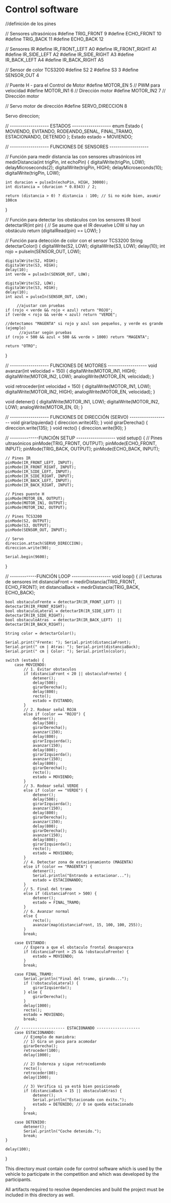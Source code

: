 Control software
====
//definición de los  pines

// Sensores ultrasónicos
#define TRIG_FRONT 9
#define ECHO_FRONT 10
#define TRIG_BACK 11
#define ECHO_BACK 12

// Sensores IR
#define IR_FRONT_LEFT A0
#define IR_FRONT_RIGHT A1
#define IR_SIDE_LEFT A2
#define IR_SIDE_RIGHT A3
#define IR_BACK_LEFT A4
#define IR_BACK_RIGHT A5

// Sensor de color TCS3200
#define S2 2
#define S3 3
#define SENSOR_OUT 4

// Puente H - para el Control de Motor 
#define MOTOR_EN 5   // PWM para velocidad
#define MOTOR_IN1 6  // Dirección motor
#define MOTOR_IN2 7  // Dirección motor

// Servo motor de dirección
#define SERVO_DIRECCION 8

Servo direccion;

// ------------------- ESTADOS -------------------
enum Estado { MOVIENDO, EVITANDO, RODEANDO_SENAL, FINAL_TRAMO, ESTACIONANDO, DETENIDO };
Estado estado = MOVIENDO;

// ------------------- FUNCIONES DE SENSORES -------------------

// Función para medir distancia las con sensores ultrasónicos
int medirDistancia(int trigPin, int echoPin) {
    digitalWrite(trigPin, LOW);
    delayMicroseconds(2);
    digitalWrite(trigPin, HIGH);
    delayMicroseconds(10);
    digitalWrite(trigPin, LOW);

    int duracion = pulseIn(echoPin, HIGH, 30000);
    int distancia = (duracion * 0.0343) / 2;

    return (distancia > 0) ? distancia : 100; // Si no mide bien, asumir 100cm
}

// Función para detectar los obstáculos con los sensores IR
bool detectarIR(int pin) {
    // Se asume que el IR devuelve LOW si hay un obstáculo
    return (digitalRead(pin) == LOW);
}

// Función para detección de color con el sensor TCS3200
String detectarColor() {
    digitalWrite(S2, LOW);
    digitalWrite(S3, LOW);
    delay(10);
    int rojo = pulseIn(SENSOR_OUT, LOW);

    digitalWrite(S2, HIGH);
    digitalWrite(S3, HIGH);
    delay(10);
    int verde = pulseIn(SENSOR_OUT, LOW);

    digitalWrite(S2, LOW);
    digitalWrite(S3, HIGH);
    delay(10);
    int azul = pulseIn(SENSOR_OUT, LOW);

         //ajustar con pruebas 
    if (rojo < verde && rojo < azul) return "ROJO";
    if (verde < rojo && verde < azul) return "VERDE";

    //detectamos "MAGENTA" si rojo y azul son pequeños, y verde es grande (ejemplo)
          //ajustar según pruebas 
    if (rojo < 500 && azul < 500 && verde > 1000) return "MAGENTA";

    return "OTRO";
}

// ------------------- FUNCIONES DE MOTORES -------------------
void avanzar(int velocidad = 150) {
    digitalWrite(MOTOR_IN1, HIGH);
    digitalWrite(MOTOR_IN2, LOW);
    analogWrite(MOTOR_EN, velocidad);
}

void retroceder(int velocidad = 150) {
    digitalWrite(MOTOR_IN1, LOW);
    digitalWrite(MOTOR_IN2, HIGH);
    analogWrite(MOTOR_EN, velocidad);
}

void detener() {
    digitalWrite(MOTOR_IN1, LOW);
    digitalWrite(MOTOR_IN2, LOW);
    analogWrite(MOTOR_EN, 0);
}

// ------------------- FUNCIONES DE DIRECCIÓN (SERVO) -------------------
void girarIzquierda() { direccion.write(45); }
void girarDerecha() { direccion.write(135); }
void recto() { direccion.write(90); }

// --------------FUNCIÓN SETUP -------------------
void setup() {
    // Pines ultrasónicos
    pinMode(TRIG_FRONT, OUTPUT);
    pinMode(ECHO_FRONT, INPUT);
    pinMode(TRIG_BACK, OUTPUT);
    pinMode(ECHO_BACK, INPUT);

    // Pines IR
    pinMode(IR_FRONT_LEFT, INPUT);
    pinMode(IR_FRONT_RIGHT, INPUT);
    pinMode(IR_SIDE_LEFT, INPUT);
    pinMode(IR_SIDE_RIGHT, INPUT);
    pinMode(IR_BACK_LEFT, INPUT);
    pinMode(IR_BACK_RIGHT, INPUT);

    // Pines puente H
    pinMode(MOTOR_EN, OUTPUT);
    pinMode(MOTOR_IN1, OUTPUT);
    pinMode(MOTOR_IN2, OUTPUT);

    // Pines TCS3200
    pinMode(S2, OUTPUT);
    pinMode(S3, OUTPUT);
    pinMode(SENSOR_OUT, INPUT);

    // Servo
    direccion.attach(SERVO_DIRECCION);
    direccion.write(90);

    Serial.begin(9600);
}

// -------------FUNCIÓN LOOP -------------------
void loop() {
    // Lecturas de sensores
    int distanciaFront = medirDistancia(TRIG_FRONT, ECHO_FRONT);
    int distanciaBack = medirDistancia(TRIG_BACK, ECHO_BACK);

    bool obstaculoFrente = detectarIR(IR_FRONT_LEFT) || detectarIR(IR_FRONT_RIGHT);
    bool obstaculoLateral = detectarIR(IR_SIDE_LEFT) || detectarIR(IR_SIDE_RIGHT);
    bool obstaculoAtras  = detectarIR(IR_BACK_LEFT)  || detectarIR(IR_BACK_RIGHT);

    String color = detectarColor();

    Serial.print("Frente: "); Serial.print(distanciaFront);
    Serial.print(" cm | Atras: "); Serial.print(distanciaBack);
    Serial.print(" cm | Color: "); Serial.println(color);

    switch (estado) {
        case MOVIENDO:
            // 1. Evitar obstaculos
            if (distanciaFront < 20 || obstaculoFrente) {
                detener();
                delay(500);
                girarDerecha();
                delay(800);
                recto();
                estado = EVITANDO;
            }
            // 2. Rodear señal ROJA
            else if (color == "ROJO") {
                detener();
                delay(500);
                girarDerecha();
                avanzar(150);
                delay(800);
                girarIzquierda();
                avanzar(150);
                delay(800);
                girarIzquierda();
                avanzar(150);
                delay(800);
                girarDerecha();
                recto();
                estado = MOVIENDO;
            }
            // 3. Rodear señal VERDE
            else if (color == "VERDE") {
                detener();
                delay(500);
                girarIzquierda();
                avanzar(150);
                delay(800);
                girarDerecha();
                avanzar(150);
                delay(800);
                girarDerecha();
                avanzar(150);
                delay(800);
                girarIzquierda();
                recto();
                estado = MOVIENDO;
            }
            // 4. Detectar zona de estacionamiento (MAGENTA)
            else if (color == "MAGENTA") {
                detener();
                Serial.println("Entrando a estacionar...");
                estado = ESTACIONANDO;
            }
            // 5. Final del tramo
            else if (distanciaFront > 500) {
                detener();
                estado = FINAL_TRAMO;
            }
            // 6. Avanzar normal
            else {
                recto();
                avanzar(map(distanciaFront, 15, 100, 100, 255));
            }
            break;

        case EVITANDO:
            // Espera a que el obstaculo frontal desaparezca
            if (distanciaFront > 25 && !obstaculoFrente) {
                estado = MOVIENDO;
            }
            break;

        case FINAL_TRAMO:
            Serial.println("Final del tramo, girando...");
            if (!obstaculoLateral) {
                girarIzquierda();
            } else {
                girarDerecha();
            }
            delay(1000);
            recto();
            estado = MOVIENDO;
            break;

        // ------------------- ESTACIONANDO -------------------
        case ESTACIONANDO:
            // Ejemplo de maniobra:
            // 1) Gira un poco para acomodar
            girarDerecha();
            retroceder(100);
            delay(1000);

            // 2) Endereza y sigue retrocediendo
            recto();
            retroceder(80);
            delay(1500);

            // 3) Verifica si ya está bien posicionado
            if (distanciaBack < 15 || obstaculoAtras) {
                detener();
                Serial.println("Estacionado con éxito.");
                estado = DETENIDO; // O se queda estacionado
            }
            break;

        case DETENIDO:
            detener();
            Serial.println("Coche detenido.");
            break;
    }

    delay(100);
}

This directory must contain code for control software which is used by the vehicle to participate in the competition and which was developed by the participants.

All artifacts required to resolve dependencies and build the project must be included in this directory as well.